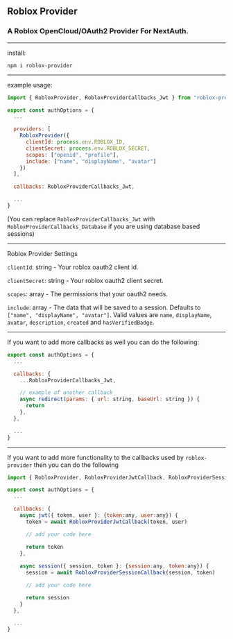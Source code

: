 ## Roblox Provider
### A Roblox OpenCloud/OAuth2 Provider For NextAuth.

- - -

install:
```
npm i roblox-provider
```

- - - 

example usage:
```js
import { RobloxProvider, RobloxProviderCallbacks_Jwt } from "roblox-provider"

export const authOptions = {
  ...

  providers: [
    RobloxProvider({
      clientId: process.env.ROBLOX_ID,
      clientSecret: process.env.ROBLOX_SECRET,
      scopes: ["openid", "profile"],
      include: ["name", "displayName", "avatar"]
    })
  ],

  callbacks: RobloxProviderCallbacks_Jwt,

  ...
}
```
(You can replace `RobloxProviderCallbacks_Jwt` with `RobloxProviderCallbacks_Database` if you are using database based sessions) 

- - -

Roblox Provider Settings

`clientId`: string - Your roblox oauth2 client id.

`clientSecret`: string - Your roblox oauth2 client secret.

`scopes`: array - The permissions that your oauth2 needs.

`include`: array - The data that will be saved to a session.
Defaults to `["name", "displayName", "avatar"]`.
Valid values are `name`, `displayName`, `avatar`, `description`, `created` and `hasVerifiedBadge`.

- - -

If you want to add more callbacks as well you can do the following:

```js
export const authOptions = {
  ...

  callbacks: {
    ...RobloxProviderCallbacks_Jwt,

    // example of another callback
    async redirect(params: { url: string, baseUrl: string }) {
      return 
    },
  },

  ...
}
```

- - -

If you want to add more functionality to the callbacks used by `roblox-provider` then you can do the following

```js
import { RobloxProvider, RobloxProviderJwtCallback, RobloxProviderSessionCallback } from "roblox-provider"

export const authOptions = {
  ...

  callbacks: {
    async jwt({ token, user }: {token:any, user:any}) {
      token = await RobloxProviderJwtCallback(token, user)

      // add your code here

      return token
    },
  
    async session({ session, token }: {session:any, token:any}) {
      session = await RobloxProviderSessionCallback(session, token)

      // add your code here

      return session
    }
  },

  ...
}
```